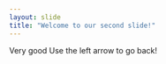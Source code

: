 ```yaml
---
layout: slide
title: "Welcome to our second slide!"
---
```

Very good
Use the left arrow to go back!
